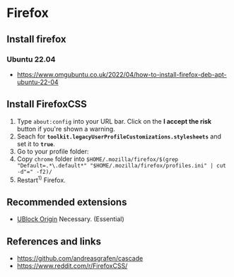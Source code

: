 # Firefox

## Install firefox
### Ubuntu 22.04
- https://www.omgubuntu.co.uk/2022/04/how-to-install-firefox-deb-apt-ubuntu-22-04

## Install FirefoxCSS
1. Type `about:config` into your URL bar. Click on the **I accept the risk** button if you're shown a warning.
2. Seach for **`toolkit.legacyUserProfileCustomizations.stylesheets`** and set it to **`true`**.
3. Go to your profile folder:
4. Copy `chrome` folder into `$HOME/.mozilla/firefox/$(grep "Default=.*\.default*" "$HOME/.mozilla/firefox/profiles.ini" | cut -d"=" -f2)/`
5. Restart<sup>1)</sup> Firefox.

## Recommended extensions
- [UBlock Origin](https://addons.mozilla.org/en-US/firefox/addon/ublock-origin/)
  Necessary. (Essential)

## References and links
- https://github.com/andreasgrafen/cascade
- https://www.reddit.com/r/FirefoxCSS/
